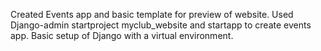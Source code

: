 Created Events app and basic template for preview of website. Used Django-admin startproject myclub_website and startapp to create events app. Basic setup of Django with a virtual environment.